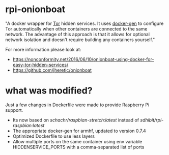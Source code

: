 # rpi-onionboat
"A docker wrapper for [Tor](https://torproject.org) hidden services. It uses [docker-gen](https://github.com/jwilder/docker-gen) to configure Tor automatically when other containers are connected to the same network. The advantage of this approach is that it allows for optional network isolation and doesn't require building any containers yourself."

For more information please look at:
- https://nonconformity.net/2016/06/10/onionboat-using-docker-for-easy-tor-hidden-services/
- https://github.com/jheretic/onionboat

# what was modified?
Just a few changes in Dockerfile were made to provide Raspberry Pi support.
* Its now based on *schachr/raspbian-stretch:latest* instead of *sdhibit/rpi-raspbian:latest*
* The appropriate docker-gen for armhf, updated to version 0.7.4
* Optimized Dockerfile to use less layers
* Allow multiple ports on the same container using env variable HIDDENSERVICE_PORTS with a comma-separated list of ports
